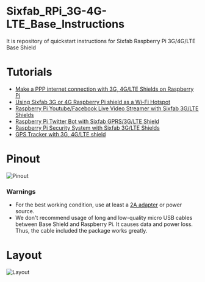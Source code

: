 # Sixfab_RPi_3G-4G-LTE_Base_Instructions
It is repository of quickstart instructions for Sixfab Raspberry Pi 3G/4G/LTE Base Shield

# Tutorials

*   [Make a PPP internet connection with 3G, 4G/LTE Shields on Raspberry Pi](https://sixfab.com/updated-tutorial-3-make-a-ppp-internet-connection-with-3g-4glte-shields-on-raspberry-pi/)
*   [Using Sixfab 3G or 4G Raspberry Pi shield as a Wi-Fi Hotspot](https://sixfab.com/using-3g-or-4g-raspberry-pi-shield-as-a-wifi-access-point/)
*   [Raspberry Pi Youtube/Facebook Live Video Streamer with Sixfab 3G/LTE Shields](https://sixfab.com/tutorial-4-raspberry-pi-youtubefacebook-live-video-streamer-with-sixfab-3glte-shields/)
*   [Raspberry Pi Twitter Bot with Sixfab GPRS/3G/LTE Shield](https://sixfab.com/raspberry-pi-twitter-bot-with-sixfab-gprs3glte-shield/)
*   [Raspberry Pi Security System with Sixfab 3G/LTE Shields](https://sixfab.com/tutorial-7-raspberry-pi-security-system-with-sixfab-3glte-shields/)
*   [GPS Tracker with 3G, 4G/LTE shield](https://sixfab.com/gps-tracker-with-3g-4glte-shield/)

# Pinout
![Pinout](https://sixfab.com/wp-content/uploads/2018/10/3g-4g-lte_base_shield_pinout.png)

### Warnings

*   For the best working condition, use at least a [2A adapter](https://sixfab.com/product/official-raspberry-pi-universal-power-supply/) or power source.
*   We don't recommend usage of long and low-quality micro USB cables between Base Shield and Raspberry Pi. It causes data and power loss. Thus, the cable included the package works greatly.

# Layout
![Layout](https://sixfab.com/wp-content/uploads/2018/10/3g-4g-lte_base_shield_layout-1.png)
